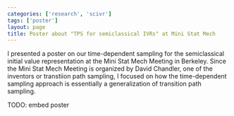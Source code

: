 ```yaml
---
categories: ['research', 'scivr']
tags: ['poster']
layout: page
title: Poster about "TPS for semiclassical IVRs" at Mini Stat Mech
---
```


I presented a poster on our time-dependent sampling for the semiclassical
initial value representation at the Mini Stat Mech Meeting in Berkeley.
Since the Mini Stat Mech Meeting is organized by David Chandler, one of the
inventors or transtiion path sampling, I focused on how the time-dependent
sampling approach is essentially a generalization of transition path
sampling.

TODO: embed poster
